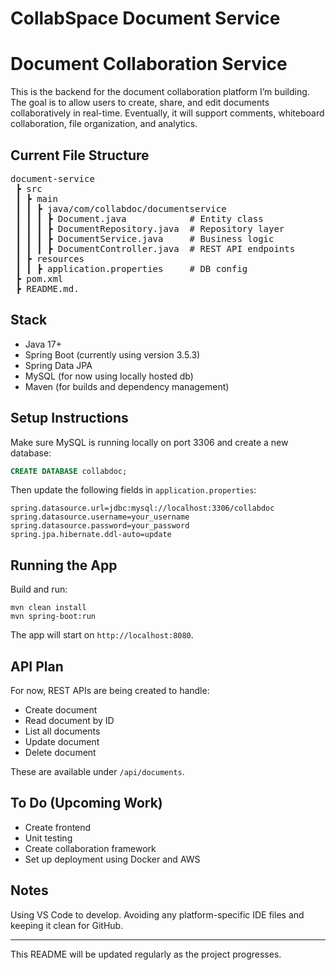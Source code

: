 # CollabSpace Document Service 

# Document Collaboration Service

This is the backend for the document collaboration platform I’m building. The goal is to allow users to create, share, and edit documents collaboratively in real-time. Eventually, it will support comments, whiteboard collaboration, file organization, and analytics.

## Current File Structure

<pre>
document-service
 ┣ src
 ┃ ┣ main
 ┃ ┃ ┣ java/com/collabdoc/documentservice
 ┃ ┃ ┃ ┣ Document.java            # Entity class
 ┃ ┃ ┃ ┣ DocumentRepository.java  # Repository layer
 ┃ ┃ ┃ ┣ DocumentService.java     # Business logic
 ┃ ┃ ┃ ┣ DocumentController.java  # REST API endpoints
 ┃ ┣ resources
 ┃ ┃ ┣ application.properties     # DB config
 ┣ pom.xml
 ┣ README.md.
</pre>
## Stack

- Java 17+
- Spring Boot (currently using version 3.5.3)
- Spring Data JPA
- MySQL (for now using locally hosted db)
- Maven (for builds and dependency management)

## Setup Instructions

Make sure MySQL is running locally on port 3306 and create a new database:

```sql
CREATE DATABASE collabdoc;
```

Then update the following fields in `application.properties`:

```
spring.datasource.url=jdbc:mysql://localhost:3306/collabdoc
spring.datasource.username=your_username
spring.datasource.password=your_password
spring.jpa.hibernate.ddl-auto=update
```

## Running the App

Build and run:

```
mvn clean install
mvn spring-boot:run
```

The app will start on `http://localhost:8080`.

## API Plan

For now, REST APIs are being created to handle:

- Create document
- Read document by ID
- List all documents
- Update document
- Delete document

These are available under `/api/documents`.

## To Do (Upcoming Work)
- Create frontend 
- Unit testing 
- Create collaboration framework
- Set up deployment using Docker and AWS

## Notes

Using VS Code to develop. Avoiding any platform-specific IDE files and keeping it clean for GitHub.


---

This README will be updated regularly as the project progresses.
